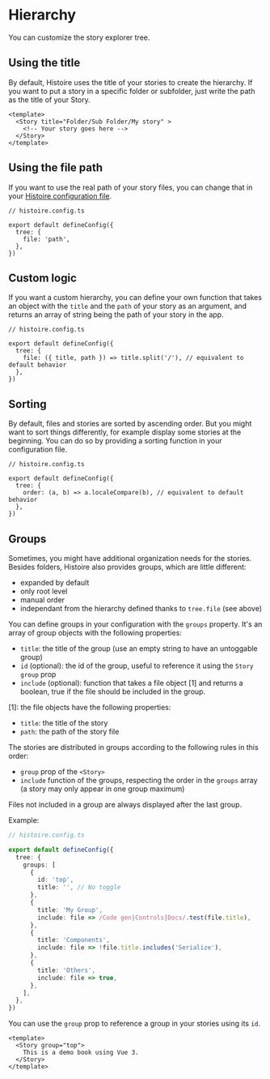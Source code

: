 # Hierarchy

You can customize the story explorer tree.

## Using the title

By default, Histoire uses the title of your stories to create the hierarchy. If you want to put a story in a specific folder or subfolder, just write the path as the title of your Story.

```vue{2}
<template>
  <Story title="Folder/Sub Folder/My story" >
    <!-- Your story goes here -->
  </Story>
</template>
```

## Using the file path

If you want to use the real path of your story files, you can change that in your [Histoire configuration file](/guide/config).

```ts{5}
// histoire.config.ts

export default defineConfig({ 
  tree: {
    file: 'path',
  },
})
```

## Custom logic

If you want a custom hierarchy, you can define your own function that takes an object with the `title` and the `path` of your story as an argument, and returns an array of string being the path of your story in the app.

```ts{5}
// histoire.config.ts

export default defineConfig({ 
  tree: {
    file: ({ title, path }) => title.split('/'), // equivalent to default behavior
  },
})
```

## Sorting

By default, files and stories are sorted by ascending order. But you might want to sort things differently, for example display some stories at the beginning. You can do so by providing a sorting function in your configuration file.

```ts{5}
// histoire.config.ts

export default defineConfig({ 
  tree: {
    order: (a, b) => a.localeCompare(b), // equivalent to default behavior
  },
})
```

## Groups

Sometimes, you might have additional organization needs for the stories. Besides folders, Histoire also provides groups, which are little different:

- expanded by default
- only root level
- manual order
- independant from the hierarchy defined thanks to `tree.file` (see above)

You can define groups in your configuration with the `groups` property. It's an array of group objects with the following properties:

- `title`: the title of the group (use an empty string to have an untoggable group)
- `id` (optional): the id of the group, useful to reference it using the `Story` `group` prop
- `include` (optional): function that takes a file object [1] and returns a boolean, true if the file should be included in the group.

[1]: the file objects have the following properties:
- `title`: the title of the story
- `path`: the path of the story file

The stories are distributed in groups according to the following rules in this order:
- `group` prop of the `<Story>`
- `include` function of the groups, respecting the order in the `groups` array (a story may only appear in one group maximum)

Files not included in a group are always displayed after the last group.

Example:

```ts
// histoire.config.ts

export default defineConfig({ 
  tree: {
    groups: [
      {
        id: 'top',
        title: '', // No toggle
      },
      {
        title: 'My Group',
        include: file => /Code gen|Controls|Docs/.test(file.title),
      },
      {
        title: 'Components',
        include: file => !file.title.includes('Serialize'),
      },
      {
        title: 'Others',
        include: file => true,
      },
    ],
  },
})
```

You can use the `group` prop to reference a group in your stories using its `id`.

```vue{2}
<template>
  <Story group="top">
    This is a demo book using Vue 3.
  </Story>
</template>
```
